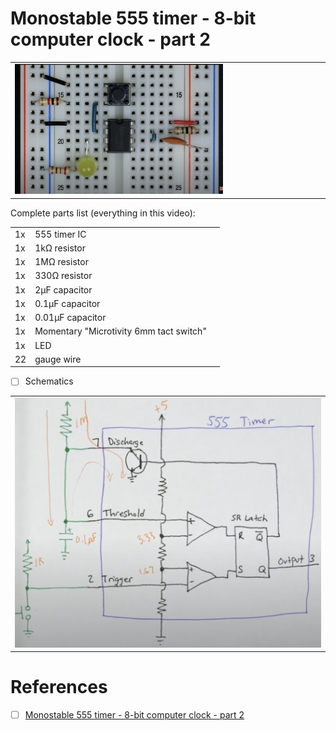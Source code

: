 # Monostable 555 timer - 8-bit computer clock - part 2 

| | |
|-|-|
| <img src=images/BB_Monostable.png width=70% height=70% > </img> |  |

Complete parts list (everything in this video):

| | | |
|-|-|-|
| 1x | 555 timer IC |
| 1x | 1kΩ resistor
| 1x | 1MΩ resistor
| 1x | 330Ω resistor
| 1x | 2µF capacitor
| 1x | 0.1µF capacitor
| 1x | 0.01µF capacitor
| 1x | Momentary "Microtivity 6mm tact switch"
| 1x | LED
| 22 | gauge wire

- [ ] Schematics

| |
|-|
| <img src=images/BB_Monostable_schematics.png width='' height='' > </img> |

# References

- [ ] [Monostable 555 timer - 8-bit computer clock - part 2](https://youtu.be/81BgFhm2vz8?si=kGDB-hT2LloVY0hr)
